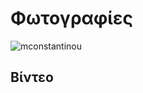 # Φωτογραφίες
![mconstantinou](https://cloud.githubusercontent.com/assets/14877897/10559866/63743044-7502-11e5-8ded-c75c3722b209.jpg)

## Βίντεο

